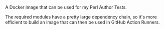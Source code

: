 
A Docker image that can be used for my Perl Author Tests.

The required modules have a pretty large dependency chain,
so it's more efficient to build an image that can then be
used in GitHub Action Runners.
